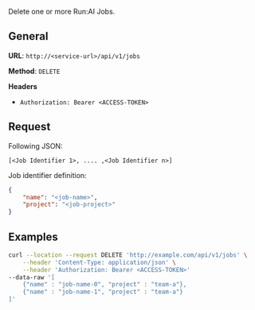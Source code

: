 
Delete one or more Run:AI Jobs.

## General

__URL__:  `http://<service-url>/api/v1/jobs`

__Method__: `DELETE`

__Headers__

- `Authorization: Bearer <ACCESS-TOKEN>`
## Request 

Following JSON:

```
[<Job Identifier 1>, .... ,<Job Identifier n>]
```

Job identifier definition:

``` json
{
    "name": "<job-name>", 
    "project": "<job-project>"
}
```

    
## Examples

``` bash
curl --location --request DELETE 'http://example.com/api/v1/jobs' \
    --header 'Content-Type: application/json' \
    --header 'Authorization: Bearer <ACCESS-TOKEN>'
--data-raw '[
    {"name" : "job-name-0", "project" : "team-a"}, 
    {"name" : "job-name-1", "project" : "team-a"}
]'
```
